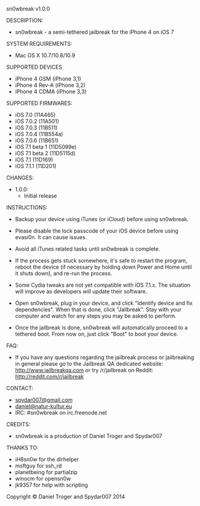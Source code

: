 sn0wbreak v1.0.0

DESCRIPTION:

- sn0wbreak - a semi-tethered jailbreak for the iPhone 4 on iOS 7

SYSTEM REQUIREMENTS:

- Mac OS X 10.7/10.8/10.9

SUPPORTED DEVICES

- iPhone 4 GSM (iPhone 3,1)
- iPhone 4 Rev-A (iPhone 3,2)
- iPhone 4 CDMA (iPhone 3,3)

SUPPORTED FIRMWARES:

- iOS 7.0 (11A465)
- iOS 7.0.2 (11A501)
- iOS 7.0.3 (11B511)
- iOS 7.0.4 (11B554a)
- iOS 7.0.6 (11B651)
- iOS 7.1 beta 1 (11D5099e)
- iOS 7.1 beta 2 (11D5115d)
- iOS 7.1 (11D169)
- iOS 7.1.1 (11D201)

CHANGES:

- 1.0.0:
  - Initial release

INSTRUCTIONS:

- Backup your device using iTunes (or iCloud) before using sn0wbreak.
- Please disable the lock passcode of your iOS device before using evasi0n. It can cause issues.
- Avoid all iTunes related tasks until sn0wbreak is complete.
- If the process gets stuck somewhere, it's safe to restart the program, reboot the device (if necessary by holding down Power and Home until it shuts down), and re-run the process.
- Some Cydia tweaks are not yet compatible with iOS 7.1.x. The situation will improve as developers will update their software.

- Open sn0wbreak, plug in your device, and click "Identify device and fix dependencies". When that is done, click "Jailbreak". Stay with your computer and watch for any steps you may be asked to perform.
- Once the jailbreak is done, sn0wbreak will automatically proceed to a tethered boot. From now on, just click "Boot" to boot your device.

FAQ:

- If you have any questions regarding the jailbreak process or jailbreaking in general 
please go to the Jailbreak QA dedicated website: http://www.jailbreakqa.com
or try /r/jailbreak on Reddit: http://reddit.com/r/jailbreak

CONTACT:

- spydar007@gmail.com
- daniel@natur-kultur.eu
- IRC: #sn0wbreak on irc.freenode.net

CREDITS:

- sn0wbreak is a production of Daniel Troger and Spydar007

THANKS TO:

- iH8sn0w for the dirhelper
- msftguy for ssh_rd
- planetbeing for partialzip
- winocm for opensn0w
- jk9357 for help with scripting

Copyright © Daniel Troger and Spydar007 2014
